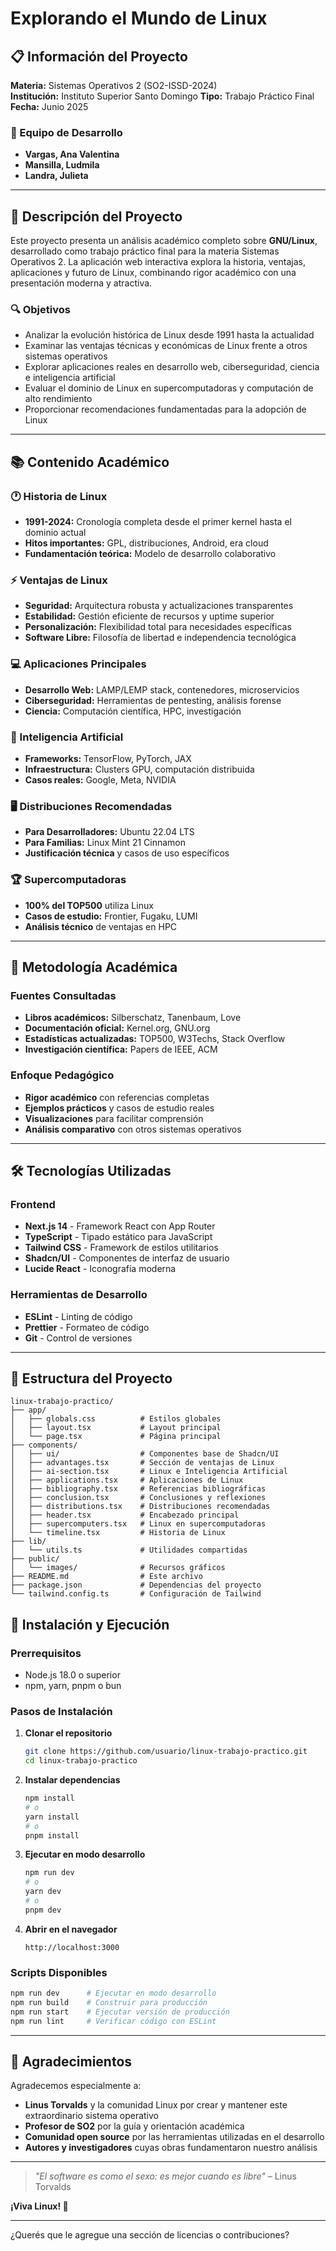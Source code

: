 # Explorando el Mundo de Linux

## 📋 Información del Proyecto

**Materia:** Sistemas Operativos 2 (SO2-ISSD-2024)  
**Institución:** Instituto Superior Santo Domingo
**Tipo:** Trabajo Práctico Final  
**Fecha:** Junio 2025

### 👥 Equipo de Desarrollo

- **Vargas, Ana Valentina**
- **Mansilla, Ludmila** 
- **Landra, Julieta**

---

## 🎯 Descripción del Proyecto

Este proyecto presenta un análisis académico completo sobre **GNU/Linux**, desarrollado como trabajo práctico final para la materia Sistemas Operativos 2. La aplicación web interactiva explora la historia, ventajas, aplicaciones y futuro de Linux, combinando rigor académico con una presentación moderna y atractiva.

### 🔍 Objetivos

- Analizar la evolución histórica de Linux desde 1991 hasta la actualidad
- Examinar las ventajas técnicas y económicas de Linux frente a otros sistemas operativos
- Explorar aplicaciones reales en desarrollo web, ciberseguridad, ciencia e inteligencia artificial
- Evaluar el dominio de Linux en supercomputadoras y computación de alto rendimiento
- Proporcionar recomendaciones fundamentadas para la adopción de Linux

---

## 📚 Contenido Académico

### 🕐 Historia de Linux
- **1991-2024:** Cronología completa desde el primer kernel hasta el dominio actual
- **Hitos importantes:** GPL, distribuciones, Android, era cloud
- **Fundamentación teórica:** Modelo de desarrollo colaborativo

### ⚡ Ventajas de Linux
- **Seguridad:** Arquitectura robusta y actualizaciones transparentes
- **Estabilidad:** Gestión eficiente de recursos y uptime superior
- **Personalización:** Flexibilidad total para necesidades específicas
- **Software Libre:** Filosofía de libertad e independencia tecnológica

### 💻 Aplicaciones Principales
- **Desarrollo Web:** LAMP/LEMP stack, contenedores, microservicios
- **Ciberseguridad:** Herramientas de pentesting, análisis forense
- **Ciencia:** Computación científica, HPC, investigación

### 🤖 Inteligencia Artificial
- **Frameworks:** TensorFlow, PyTorch, JAX
- **Infraestructura:** Clusters GPU, computación distribuida
- **Casos reales:** Google, Meta, NVIDIA

### 🖥️ Distribuciones Recomendadas
- **Para Desarrolladores:** Ubuntu 22.04 LTS
- **Para Familias:** Linux Mint 21 Cinnamon
- **Justificación técnica** y casos de uso específicos

### 🏆 Supercomputadoras
- **100% del TOP500** utiliza Linux
- **Casos de estudio:** Frontier, Fugaku, LUMI
- **Análisis técnico** de ventajas en HPC

---

## 📖 Metodología Académica

### Fuentes Consultadas
- **Libros académicos:** Silberschatz, Tanenbaum, Love
- **Documentación oficial:** Kernel.org, GNU.org
- **Estadísticas actualizadas:** TOP500, W3Techs, Stack Overflow
- **Investigación científica:** Papers de IEEE, ACM

### Enfoque Pedagógico
- **Rigor académico** con referencias completas
- **Ejemplos prácticos** y casos de estudio reales
- **Visualizaciones** para facilitar comprensión
- **Análisis comparativo** con otros sistemas operativos

---

## 🛠️ Tecnologías Utilizadas

### Frontend
- **Next.js 14** - Framework React con App Router
- **TypeScript** - Tipado estático para JavaScript
- **Tailwind CSS** - Framework de estilos utilitarios
- **Shadcn/UI** - Componentes de interfaz de usuario
- **Lucide React** - Iconografía moderna

### Herramientas de Desarrollo
- **ESLint** - Linting de código
- **Prettier** - Formateo de código
- **Git** - Control de versiones

---

## 📁 Estructura del Proyecto

```
linux-trabajo-practico/
├── app/
│   ├── globals.css          # Estilos globales
│   ├── layout.tsx           # Layout principal
│   └── page.tsx             # Página principal
├── components/
│   ├── ui/                  # Componentes base de Shadcn/UI
│   ├── advantages.tsx       # Sección de ventajas de Linux
│   ├── ai-section.tsx       # Linux e Inteligencia Artificial
│   ├── applications.tsx     # Aplicaciones de Linux
│   ├── bibliography.tsx     # Referencias bibliográficas
│   ├── conclusion.tsx       # Conclusiones y reflexiones
│   ├── distributions.tsx    # Distribuciones recomendadas
│   ├── header.tsx           # Encabezado principal
│   ├── supercomputers.tsx   # Linux en supercomputadoras
│   └── timeline.tsx         # Historia de Linux
├── lib/
│   └── utils.ts             # Utilidades compartidas
├── public/
│   └── images/              # Recursos gráficos
├── README.md                # Este archivo
├── package.json             # Dependencias del proyecto
└── tailwind.config.ts       # Configuración de Tailwind
```

## 🚀 Instalación y Ejecución

### Prerrequisitos

* Node.js 18.0 o superior
* npm, yarn, pnpm o bun

### Pasos de Instalación

1. **Clonar el repositorio**

   ```bash
   git clone https://github.com/usuario/linux-trabajo-practico.git
   cd linux-trabajo-practico
   ```

2. **Instalar dependencias**

   ```bash
   npm install
   # o
   yarn install
   # o
   pnpm install
   ```

3. **Ejecutar en modo desarrollo**

   ```bash
   npm run dev
   # o
   yarn dev
   # o
   pnpm dev
   ```

4. **Abrir en el navegador**

   ```
   http://localhost:3000
   ```

### Scripts Disponibles

```bash
npm run dev      # Ejecutar en modo desarrollo
npm run build    # Construir para producción
npm run start    # Ejecutar versión de producción
npm run lint     # Verificar código con ESLint
```

---

## 🙏 Agradecimientos

Agradecemos especialmente a:

* **Linus Torvalds** y la comunidad Linux por crear y mantener este extraordinario sistema operativo
* **Profesor de SO2** por la guía y orientación académica
* **Comunidad open source** por las herramientas utilizadas en el desarrollo
* **Autores y investigadores** cuyas obras fundamentaron nuestro análisis

---

> *"El software es como el sexo: es mejor cuando es libre"* – Linus Torvalds

**¡Viva Linux! 🐧**

---

¿Querés que le agregue una sección de licencias o contribuciones?

